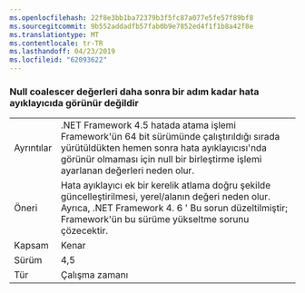 ```yaml
---
ms.openlocfilehash: 22f8e3bb1ba72379b3f5fc87a077e5fe57f89bf8
ms.sourcegitcommit: 9b552addadfb57fab0b9e7852ed4f1f1b8a42f8e
ms.translationtype: MT
ms.contentlocale: tr-TR
ms.lasthandoff: 04/23/2019
ms.locfileid: "62093622"
---
```

### <a name="null-coalescer-values-are-not-visible-in-debugger-until-one-step-later"></a>Null coalescer değerleri daha sonra bir adım kadar hata ayıklayıcıda görünür değildir

|   |   |
|---|---|
|Ayrıntılar|.NET Framework 4.5 hatada atama işlemi Framework'ün 64 bit sürümünde çalıştırıldığı sırada yürütüldükten hemen sonra hata ayıklayıcısı'nda görünür olmaması için null bir birleştirme işlemi ayarlanan değerleri neden olur.|
|Öneri|Hata ayıklayıcı ek bir kerelik atlama doğru şekilde güncelleştirilmesi, yerel/alanın değeri neden olur. Ayrıca, .NET Framework 4. 6 ' Bu sorun düzeltilmiştir; Framework'ün bu sürüme yükseltme sorunu çözecektir.|
|Kapsam|Kenar|
|Sürüm|4,5|
|Tür|Çalışma zamanı|
